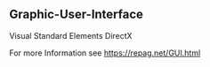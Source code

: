 ## Graphic-User-Interface



Visual Standard Elements DirectX



For more Information see https://repag.net/GUI.html

